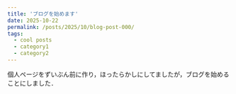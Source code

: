 ```yaml
---
title: 'ブログを始めます'
date: 2025-10-22
permalink: /posts/2025/10/blog-post-000/
tags:
  - cool posts
  - category1
  - category2
---
```


個人ページをずいぶん前に作り，ほったらかしにしてましたが，ブログを始めることにしました．
<!-- ------ -->